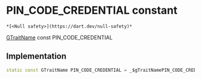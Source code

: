 


# PIN_CODE_CREDENTIAL constant




    *[<Null safety>](https://dart.dev/null-safety)*


[GTraitName](../../third_party_yonomi_graphql_schema___generated___schema.docs.schema.gql/GTraitName-class.md) const PIN_CODE_CREDENTIAL
  







## Implementation

```dart
static const GTraitName PIN_CODE_CREDENTIAL = _$gTraitNamePIN_CODE_CREDENTIAL;


```







